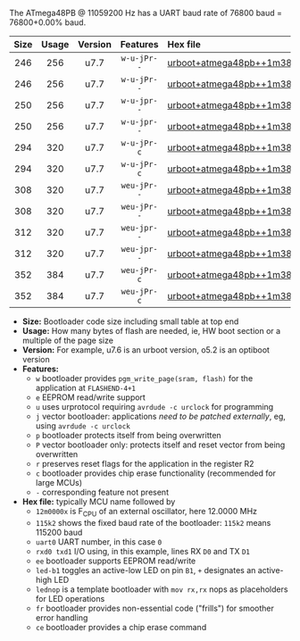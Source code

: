 The ATmega48PB @ 11059200 Hz has a UART baud rate of 76800 baud = 76800+0.00% baud.

|Size|Usage|Version|Features|Hex file|
|:-:|:-:|:-:|:-:|:--|
|246|256|u7.7|`w-u-jPr--`|[urboot+atmega48pb++1m3824x++++9k6_uart0_rxd0_txd1_led+b5.hex](https://raw.githubusercontent.com/stefanrueger/urboot.hex/main/mcus/atmega48pb/external_oscillator/fcpu++1m3824_Hz/br++++9k6_bps/urboot+atmega48pb++1m3824x++++9k6_uart0_rxd0_txd1_led+b5.hex)|
|246|256|u7.7|`w-u-jPr--`|[urboot+atmega48pb++1m3824x++++9k6_uart0_rxd0_txd1_lednop.hex](https://raw.githubusercontent.com/stefanrueger/urboot.hex/main/mcus/atmega48pb/external_oscillator/fcpu++1m3824_Hz/br++++9k6_bps/urboot+atmega48pb++1m3824x++++9k6_uart0_rxd0_txd1_lednop.hex)|
|250|256|u7.7|`w-u-jpr--`|[urboot+atmega48pb++1m3824x++++9k6_uart0_rxd0_txd1_led+b5_fr.hex](https://raw.githubusercontent.com/stefanrueger/urboot.hex/main/mcus/atmega48pb/external_oscillator/fcpu++1m3824_Hz/br++++9k6_bps/urboot+atmega48pb++1m3824x++++9k6_uart0_rxd0_txd1_led+b5_fr.hex)|
|250|256|u7.7|`w-u-jpr--`|[urboot+atmega48pb++1m3824x++++9k6_uart0_rxd0_txd1_lednop_fr.hex](https://raw.githubusercontent.com/stefanrueger/urboot.hex/main/mcus/atmega48pb/external_oscillator/fcpu++1m3824_Hz/br++++9k6_bps/urboot+atmega48pb++1m3824x++++9k6_uart0_rxd0_txd1_lednop_fr.hex)|
|294|320|u7.7|`w-u-jPr-c`|[urboot+atmega48pb++1m3824x++++9k6_uart0_rxd0_txd1_led+b5_fr_ce.hex](https://raw.githubusercontent.com/stefanrueger/urboot.hex/main/mcus/atmega48pb/external_oscillator/fcpu++1m3824_Hz/br++++9k6_bps/urboot+atmega48pb++1m3824x++++9k6_uart0_rxd0_txd1_led+b5_fr_ce.hex)|
|294|320|u7.7|`w-u-jPr-c`|[urboot+atmega48pb++1m3824x++++9k6_uart0_rxd0_txd1_lednop_fr_ce.hex](https://raw.githubusercontent.com/stefanrueger/urboot.hex/main/mcus/atmega48pb/external_oscillator/fcpu++1m3824_Hz/br++++9k6_bps/urboot+atmega48pb++1m3824x++++9k6_uart0_rxd0_txd1_lednop_fr_ce.hex)|
|308|320|u7.7|`weu-jPr--`|[urboot+atmega48pb++1m3824x++++9k6_uart0_rxd0_txd1_ee_led+b5.hex](https://raw.githubusercontent.com/stefanrueger/urboot.hex/main/mcus/atmega48pb/external_oscillator/fcpu++1m3824_Hz/br++++9k6_bps/urboot+atmega48pb++1m3824x++++9k6_uart0_rxd0_txd1_ee_led+b5.hex)|
|308|320|u7.7|`weu-jPr--`|[urboot+atmega48pb++1m3824x++++9k6_uart0_rxd0_txd1_ee_lednop.hex](https://raw.githubusercontent.com/stefanrueger/urboot.hex/main/mcus/atmega48pb/external_oscillator/fcpu++1m3824_Hz/br++++9k6_bps/urboot+atmega48pb++1m3824x++++9k6_uart0_rxd0_txd1_ee_lednop.hex)|
|312|320|u7.7|`weu-jpr--`|[urboot+atmega48pb++1m3824x++++9k6_uart0_rxd0_txd1_ee_led+b5_fr.hex](https://raw.githubusercontent.com/stefanrueger/urboot.hex/main/mcus/atmega48pb/external_oscillator/fcpu++1m3824_Hz/br++++9k6_bps/urboot+atmega48pb++1m3824x++++9k6_uart0_rxd0_txd1_ee_led+b5_fr.hex)|
|312|320|u7.7|`weu-jpr--`|[urboot+atmega48pb++1m3824x++++9k6_uart0_rxd0_txd1_ee_lednop_fr.hex](https://raw.githubusercontent.com/stefanrueger/urboot.hex/main/mcus/atmega48pb/external_oscillator/fcpu++1m3824_Hz/br++++9k6_bps/urboot+atmega48pb++1m3824x++++9k6_uart0_rxd0_txd1_ee_lednop_fr.hex)|
|352|384|u7.7|`weu-jPr-c`|[urboot+atmega48pb++1m3824x++++9k6_uart0_rxd0_txd1_ee_led+b5_fr_ce.hex](https://raw.githubusercontent.com/stefanrueger/urboot.hex/main/mcus/atmega48pb/external_oscillator/fcpu++1m3824_Hz/br++++9k6_bps/urboot+atmega48pb++1m3824x++++9k6_uart0_rxd0_txd1_ee_led+b5_fr_ce.hex)|
|352|384|u7.7|`weu-jPr-c`|[urboot+atmega48pb++1m3824x++++9k6_uart0_rxd0_txd1_ee_lednop_fr_ce.hex](https://raw.githubusercontent.com/stefanrueger/urboot.hex/main/mcus/atmega48pb/external_oscillator/fcpu++1m3824_Hz/br++++9k6_bps/urboot+atmega48pb++1m3824x++++9k6_uart0_rxd0_txd1_ee_lednop_fr_ce.hex)|

- **Size:** Bootloader code size including small table at top end
- **Usage:** How many bytes of flash are needed, ie, HW boot section or a multiple of the page size
- **Version:** For example, u7.6 is an urboot version, o5.2 is an optiboot version
- **Features:**
  + `w` bootloader provides `pgm_write_page(sram, flash)` for the application at `FLASHEND-4+1`
  + `e` EEPROM read/write support
  + `u` uses urprotocol requiring `avrdude -c urclock` for programming
  + `j` vector bootloader: applications *need to be patched externally*, eg, using `avrdude -c urclock`
  + `p` bootloader protects itself from being overwritten
  + `P` vector bootloader only: protects itself and reset vector from being overwritten
  + `r` preserves reset flags for the application in the register R2
  + `c` bootloader provides chip erase functionality (recommended for large MCUs)
  + `-` corresponding feature not present
- **Hex file:** typically MCU name followed by
  + `12m0000x` is F<sub>CPU</sub> of an external oscillator, here 12.0000 MHz
  + `115k2` shows the fixed baud rate of the bootloader: `115k2` means 115200 baud
  + `uart0` UART number, in this case `0`
  + `rxd0 txd1` I/O using, in this example, lines RX `D0` and TX `D1`
  + `ee` bootloader supports EEPROM read/write
  + `led-b1` toggles an active-low LED on pin `B1`, `+` designates an active-high LED
  + `lednop` is a template bootloader with `mov rx,rx` nops as placeholders for LED operations
  + `fr` bootloader provides non-essential code ("frills") for smoother error handling
  + `ce` bootloader provides a chip erase command
